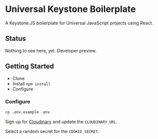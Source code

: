 # Universal Keystone Boilerplate
A Keystone.JS boilerplate for Universal JavaScript projects using React.

## Status

Nothing to see here, yet. Developer preview.

## Getting Started

* Clone
* Install `npm install`
* Configure

### Configure

```sh
cp .env.example .env
```

Sign up for [Cloudinary](http://keystonejs.com/docs/configuration/#services-cloudinary) and update the `CLOUDINARY_URL`.

Select a random secret for the `COOKIE_SECRET`.

